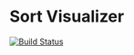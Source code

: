 # Sort Visualizer

[![Build Status](https://travis-ci.org/bentekkie/sortvisualizer.svg?branch=master)](https://travis-ci.org/bentekkie/sortvisualizer)